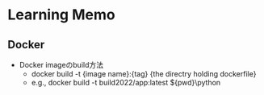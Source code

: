 # Learning Memo

## Docker
- Docker imageのbuild方法
	- docker build -t {image name}:{tag} {the directry holding dockerfile}
	- e.g., docker build -t build2022/app:latest ${pwd}\python

